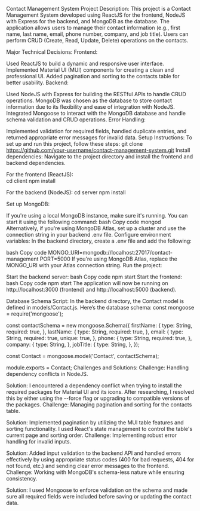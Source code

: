 Contact Management System
Project Description:
This project is a Contact Management System developed using ReactJS for the frontend, NodeJS with Express for the backend, and MongoDB as the database. The application allows users to manage their contact information (e.g., first name, last name, email, phone number, company, and job title). Users can perform CRUD (Create, Read, Update, Delete) operations on the contacts.

Major Technical Decisions:
Frontend:

Used ReactJS to build a dynamic and responsive user interface.
Implemented Material UI (MUI) components for creating a clean and professional UI.
Added pagination and sorting to the contacts table for better usability.
Backend:

Used NodeJS with Express for building the RESTful APIs to handle CRUD operations.
MongoDB was chosen as the database to store contact information due to its flexibility and ease of integration with NodeJS.
Integrated Mongoose to interact with the MongoDB database and handle schema validation and CRUD operations.
Error Handling:

Implemented validation for required fields, handled duplicate entries, and returned appropriate error messages for invalid data.
Setup Instructions:
To set up and run this project, follow these steps:
   git clone https://github.com/your-username/contact-management-system.git
Install dependencies: Navigate to the project directory and install the frontend and backend dependencies.

For the frontend (ReactJS):     
    cd client
    npm install

For the backend (NodeJS):
    cd server
    npm install

Set up MongoDB:

If you're using a local MongoDB instance, make sure it's running. You can start it using the following command:
bash
Copy code
mongod
Alternatively, if you're using MongoDB Atlas, set up a cluster and use the connection string in your backend .env file.
Configure environment variables: In the backend directory, create a .env file and add the following:

bash
Copy code
MONGO_URI=mongodb://localhost:27017/contact-management
PORT=5000
If you're using MongoDB Atlas, replace the MONGO_URI with your Atlas connection string.
Run the project:

Start the backend server:
bash
Copy code
npm start
Start the frontend:
bash
Copy code
npm start
The application will now be running on http://localhost:3000 (frontend) and http://localhost:5000 (backend).

Database Schema Script:
In the backend directory, the Contact model is defined in models/Contact.js. Here’s the database schema:
  const mongoose = require('mongoose');

const contactSchema = new mongoose.Schema({
  firstName: {
    type: String,
    required: true,
  },
  lastName: {
    type: String,
    required: true,
  },
  email: {
    type: String,
    required: true,
    unique: true,
  },
  phone: {
    type: String,
    required: true,
  },
  company: {
    type: String,
  },
  jobTitle: {
    type: String,
  },
});

const Contact = mongoose.model('Contact', contactSchema);

module.exports = Contact;
Challenges and Solutions:
Challenge: Handling dependency conflicts in NodeJS.

Solution: I encountered a dependency conflict when trying to install the required packages for Material UI and its icons. After researching, I resolved this by either using the --force flag or upgrading to compatible versions of the packages.
Challenge: Managing pagination and sorting for the contacts table.

Solution: Implemented pagination by utilizing the MUI table features and sorting functionality. I used React's state management to control the table's current page and sorting order.
Challenge: Implementing robust error handling for invalid inputs.

Solution: Added input validation to the backend API and handled errors effectively by using appropriate status codes (400 for bad requests, 404 for not found, etc.) and sending clear error messages to the frontend.
Challenge: Working with MongoDB's schema-less nature while ensuring consistency.

Solution: I used Mongoose to enforce validation on the schema and made sure all required fields were included before saving or updating the contact data.

